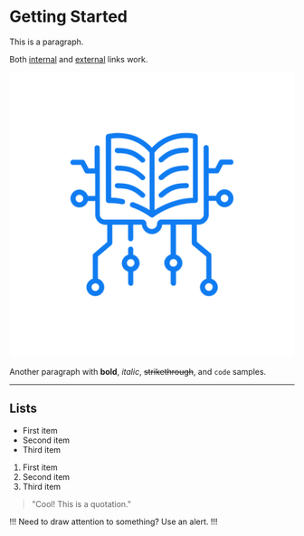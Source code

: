# Getting Started

This is a paragraph.

Both [internal](README.md) and [external](https://example.com) links work.

![Your logo](../logo/louply_blue_logo.png)

Another paragraph with **bold**, _italic_, ~~strikethrough~~, and `code` samples.

---

## Lists

- First item
- Second item
- Third item

1. First item
2. Second item
3. Third item

> "Cool! This is a quotation."

!!!
Need to draw attention to something? Use an alert.
!!!
